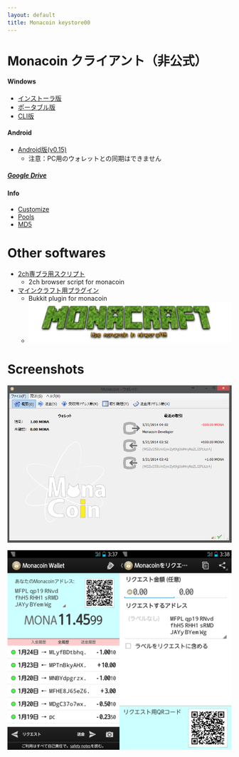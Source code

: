 ```yaml
---
layout: default
title: Monacoin keystore00
---
```

# Monacoin クライアント（非公式）

#### Windows
- [インストーラ版](https://github.com/keystore00/monacoin/releases/download/v0.8.7.0-dnsseed/monacoin-0.8.7.0-win32-setup.exe "download")
- [ポータブル版](https://github.com/keystore00/monacoin/releases/download/v0.8.7.0-dnsseed/monacoin-qt.zip "download")
- [CLI版](https://github.com/keystore00/monacoin/releases/download/v0.8.7.0-dnsseed/monacoind.exe "download")

#### Android
- [Android版(v0.15)](https://github.com/keystore00/monacoin-wallet-new/releases/download/v0.15/wallet-0.15.apk "download")
    - 注意：PC用のウォレットとの同期はできません

##### [Google Drive](https://drive.google.com/folderview?id=0B4M6hqvhxB30azBmSXFIOXhuSVE&usp=sharing)

#### Info
- [Customize](./custom.html "Customize")
- [Pools](./pools.html "Pools")
- [MD5](./md5.txt "MD5 HASH")

# Other softwares
- [2ch専ブラ用スクリプト](https://github.com/keystore00/monaext "Go")
    - 2ch browser script for monacoin
- [マインクラフト用プラグイン](https://github.com/keystore00/Monacoinish/releases "Download")
    - Bukkit plugin for monacoin
    - [![Monacraft logo](images/monacoinish.png "Monacraft logo")](http://monacoin.sv73.net/monacraft.php "Monacraft")

# Screenshots
![Windows screenshot](images/screenshot_windows.png "Windows screenshot")


![Android screenshot](images/screenshot_android.png "Android screenshot")
